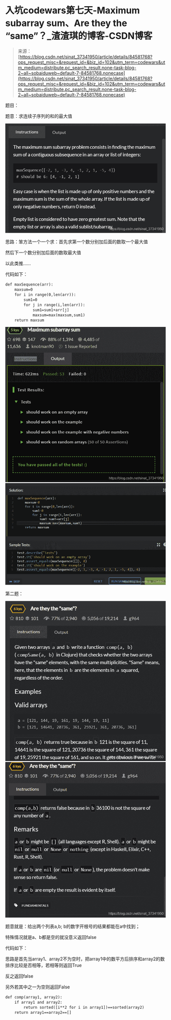 <!--yml
category: codewars
date: 2022-08-13 11:45:11
-->

# 入坑codewars第七天-Maximum subarray sum、Are they the “same”？_渣渣琪的博客-CSDN博客

> 来源：[https://blog.csdn.net/sinat_37341950/article/details/84581768?ops_request_misc=&request_id=&biz_id=102&utm_term=codewars&utm_medium=distribute.pc_search_result.none-task-blog-2~all~sobaiduweb~default-7-84581768.nonecase](https://blog.csdn.net/sinat_37341950/article/details/84581768?ops_request_misc=&request_id=&biz_id=102&utm_term=codewars&utm_medium=distribute.pc_search_result.none-task-blog-2~all~sobaiduweb~default-7-84581768.nonecase)

题目：

题意：求连续子序列的和的最大值

![](img/a262e100cf08a06c64fb4f56373f66f1.png)

思路：笨方法一个一个求：首先求第一个数分别加后面的数取一个最大值

然后下一个数分别加后面的数取最大值

以此类推……

代码如下：

```
def maxSequence(arr):
    maxsum=0
    for i in range(0,len(arr)):
        sum1=0
        for j in range(i,len(arr)):
            sum1=sum1+arr[j]
            maxsum=max(maxsum,sum1)
    return maxsum
```

![](img/16892071bedc858d4c0e97a2b4a139a1.png)![](img/e7f9bd9262466628a1e05a047477a69d.png)

第二题：

![](img/26aca9b65ad88bcf9a188390c9f41a04.png)![](img/3b8c50fcaa767cbaff62d4ef1a884c8b.png)

题意就是：给出两个列表a,b; b的数字开根号的结果都能在a中找到；

特殊情况就是a、b都是空的就没意义返回false

代码如下：

思路是首先当array1、array2不为空时，把array1中的数平方后排序和array2的数排序比较是否相等，若相等则返回True

反之返回false

另外若其中之一为空则返回False

```
def comp(array1, array2):
    if array1 and array2:
        return sorted([i**2 for i in array1])==sorted(array2)
    return array1==array2==[]
```